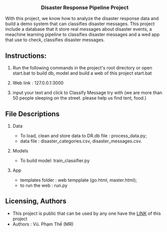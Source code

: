 <h3 align="center">Disaster Response Pipeline Project</h3>
 With this project, we know how to analyze the disaster response data and build a demo system that can classifies disaster messages. This project include a database that it store real messages about disaster events, a meachine learning pipeline to classifies disaster messages and a wed app that use to check, classifies disaster messages.

## Instructions:
1. Run the following commands in the project's root directory or open start.bat to build db, model and build a web of this project
start.bat

2. Web link : 127.0.0.1:3000

3. input your text and click to Classify Message
try with (we are more than 50 people sleeping on the street. please help us find tent, food.)

## File Descriptions
1. Data
    - To load, clean and store data to DR.db file : process_data.py;
    - data file : disaster_categories.csv,  disaster_messages.csv.

2. Models
    - To build model: train_classifier.py

3. App
    - templates folder : web tempplate (go.html, master.html);
    - to run the web : run.py

## Licensing, Authors
- This project is public that can be used by any one have the <a href="https://github.com/SandHome/Disaster_Response_Pipeline">LINK</a> of this project
- Authors : Vũ. Phạm Thế (MR)
